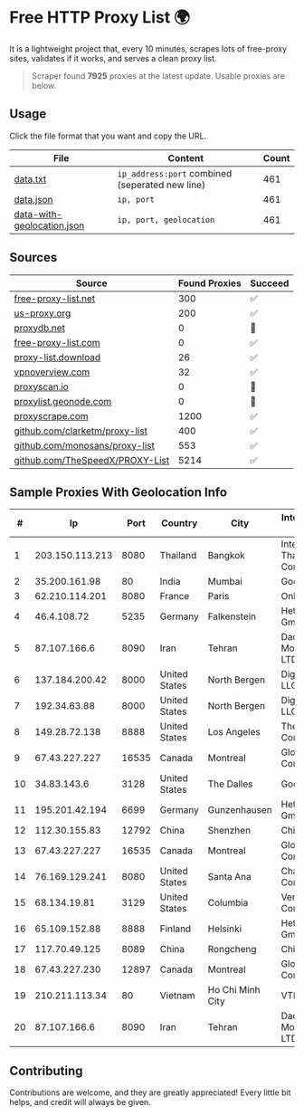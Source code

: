 
# Free HTTP Proxy List 🌍

It is a lightweight project that, every 10 minutes, scrapes lots of free-proxy sites, validates if it works, and serves a clean proxy list.


> Scraper found **7925** proxies at the latest update. Usable proxies are below.

## Usage

Click the file format that you want and copy the URL.


|File|Content|Count|
|----|-------|-----|
|[data.txt](https://raw.githubusercontent.com/themiralay/Proxy-List-World/master/data.txt)|`ip_address:port` combined (seperated new line)|461|
|[data.json](https://raw.githubusercontent.com/themiralay/Proxy-List-World/master/data.json)|`ip, port`|461|
|[data-with-geolocation.json](https://raw.githubusercontent.com/themiralay/Proxy-List-World/master/data-with-geolocation.json)|`ip, port, geolocation`|461|

## Sources

|Source|Found Proxies|Succeed|
|------|-------------|-------|
|[free-proxy-list.net](https://free-proxy-list.net)|300|✅|
|[us-proxy.org](https://www.us-proxy.org)|200|✅|
|[proxydb.net](http://proxydb.net)|0|🚫|
|[free-proxy-list.com](https://free-proxy-list.com/?page=&port=&type%5B%5D=http&type%5B%5D=https&up_time=0&search=Search)|0|✅|
|[proxy-list.download](https://www.proxy-list.download/HTTP)|26|✅|
|[vpnoverview.com](https://vpnoverview.com/privacy/anonymous-browsing/free-proxy-servers)|32|✅|
|[proxyscan.io](https://www.proxyscan.io)|0|🚫|
|[proxylist.geonode.com](https://proxylist.geonode.com/api/proxy-list?limit=300&page=1&sort_by=lastChecked&sort_type=desc&protocols=http,https)|0|🚫|
|[proxyscrape.com](https://api.proxyscrape.com/v2/?request=displayproxies&protocol=http&timeout=10000&country=all&ssl=all&anonymity=all)|1200|✅|
|[github.com/clarketm/proxy-list](https://raw.githubusercontent.com/clarketm/proxy-list/master/proxy-list-raw.txt)|400|✅|
|[github.com/monosans/proxy-list](https://raw.githubusercontent.com/monosans/proxy-list/main/proxies/http.txt)|553|✅|
|[github.com/TheSpeedX/PROXY-List](https://raw.githubusercontent.com/TheSpeedX/PROXY-List/master/http.txt)|5214|✅|


## Sample Proxies With Geolocation Info

|#|Ip|Port|Country|City|Internet Service Provider|
|-|--|----|-------|----|-------------------------|
|1|203.150.113.213|8080|Thailand|Bangkok|Internet Thailand Company Ltd.|
|2|35.200.161.98|80|India|Mumbai|Google LLC|
|3|62.210.114.201|8080|France|Paris|Online SAS|
|4|46.4.108.72|5235|Germany|Falkenstein|Hetzner Online GmbH|
|5|87.107.166.6|8090|Iran|Tehran|Dade Pardazi Mobinhost Co LTD|
|6|137.184.200.42|8000|United States|North Bergen|DigitalOcean, LLC|
|7|192.34.63.88|8000|United States|North Bergen|DigitalOcean, LLC|
|8|149.28.72.138|8888|United States|Los Angeles|The Constant Company|
|9|67.43.227.227|16535|Canada|Montreal|GloboTech Communications|
|10|34.83.143.6|3128|United States|The Dalles|Google LLC|
|11|195.201.42.194|6699|Germany|Gunzenhausen|Hetzner Online GmbH|
|12|112.30.155.83|12792|China|Shenzhen|China Mobile|
|13|67.43.227.227|16535|Canada|Montreal|GloboTech Communications|
|14|76.169.129.241|8080|United States|Santa Ana|Charter Communications|
|15|68.134.19.81|3129|United States|Columbia|Verizon Communications|
|16|65.109.152.88|8888|Finland|Helsinki|Hetzner Online GmbH|
|17|117.70.49.125|8089|China|Rongcheng|Chinanet|
|18|67.43.227.230|12897|Canada|Montreal|GloboTech Communications|
|19|210.211.113.34|80|Vietnam|Ho Chi Minh City|VTDC|
|20|87.107.166.6|8090|Iran|Tehran|Dade Pardazi Mobinhost Co LTD|



## Contributing

Contributions are welcome, and they are greatly appreciated! Every
little bit helps, and credit will always be given.

